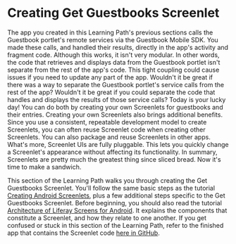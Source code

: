 # Creating Get Guestbooks Screenlet [](id=creating-get-guestbooks-screenlet)

The app you created in this Learning Path's previous sections calls the 
Guestbook portlet's remote services via the Guestbook Mobile SDK. You made these 
calls, and handled their results, directly in the app's activity and fragment 
code. Although this works, it isn't very modular. In other words, the code that 
retrieves and displays data from the Guestbook portlet isn't separate from the 
rest of the app's code. This tight coupling could cause issues if you need to 
update any part of the app. Wouldn't it be great if there was a way to separate 
the Guestbook portlet's service calls from the rest of the app? Wouldn't it be 
great if you could separate the code that handles and displays the results of 
those service calls? Today is your lucky day! You can do both by 
creating your own Screenlets for guestbooks and their entries. Creating your own 
Screenlets also brings additional benefits. Since you use a consistent, 
repeatable development model to create Screenlets, you can often reuse Screenlet 
code when creating other Screenlets. You can also package and reuse Screenlets 
in other apps. What's more, Screenlet UIs are fully pluggable. This lets you 
quickly change a Screenlet's appearance without affecting its functionality. In 
summary, Screenlets are pretty much the greatest thing since sliced bread. Now 
it's time to make a sandwich. 

This section of the Learning Path walks you through creating the Get Guestbooks 
Screenlet. You'll follow the same basic steps as the tutorial 
[Creating Android Screenlets](/develop/tutorials/-/knowledge_base/6-2/creating-android-screenlets), 
plus a few additional steps specific to the Get Guestbooks Screenlet. Before 
beginning, you should also read the tutorial 
[Architecture of Liferay Screens for Android](/develop/tutorials/-/knowledge_base/6-2/architecture-of-liferay-screens-for-android). 
It explains the components that constitute a Screenlet, and how they relate to 
one another. If you get confused or stuck in this section of the Learning Path, 
refer to the finished app that contains the Screenlet code 
[here in GitHub](https://github.com/ngaskill/liferay-docs/tree/LRDOCS-1816-android-lp/develop/learning-paths/mobile/code/06-using-your-screenlets/LiferayGuestbook). 
<!-- Change this link once the app gets merged in to 6.2.x -->
